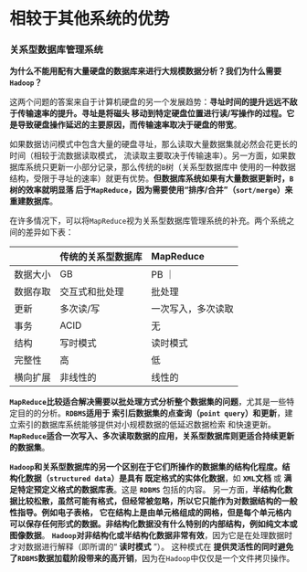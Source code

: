 相较于其他系统的优势
==============================================================================
 ### 关系型数据库管理系统
 **为什么不能用配有大量硬盘的数据库来进行大规模数据分析？我们为什么需要`Hadoop`？**

 这两个问题的答案来自于计算机硬盘的另一个发展趋势：**寻址时间的提升远远不敌于传输速率的提升。寻址是将磁头
 移动到特定硬盘位置进行读/写操作的过程。它是导致硬盘操作延迟的主要原因，而传输速率取决于硬盘的带宽**。

 如果数据访问模式中包含大量的硬盘寻址，那么读取大量数据集就必然会花更长的时间（相较于流数据读取模式，
 流读取主要取决于传输速率）。另一方面，如果数据库系统只更新一小部分记录，那么传统的`B`树（关系型数据库中
 使用的一种数据结构，受限于寻址的速率）就更有优势。**但数据库系统如果有大量数据更新时，`B`树的效率就明显落
 后于`MapReduce`，因为需要使用“排序/合并”（`sort/merge`）来重建数据库**。

 在许多情况下，可以将`MapReduce`视为关系型数据库管理系统的补充。两个系统之间的差异如下表：

 | | 传统的关系型数据库 | MapReduce |
 |:--|:--------------|:----------|
 | 数据大小 | GB | PB ｜
 | 数据存取 | 交互式和批处理 | 批处理 |
 | 更新 | 多次读/写 | 一次写入，多次读取 |
 | 事务 | ACID | 无 |
 | 结构 | 写时模式 | 读时模式 |
 | 完整性 | 高 | 低 |
 | 横向扩展 | 非线性的 | 线性的 |

 **`MapReduce`比较适合解决需要以批处理方式分析整个数据集的问题**，尤其是一些特定目的的分析。**`RDBMS`适用于
 索引后数据集的点查询（`point query`）和更新**，建立索引的数据库系统能够提供对小规模数据的低延迟数据检索
 和快速更新。**`MapReduce`适合一次写入、多次读取数据的应用，关系型数据库则更适合持续更新的数据集**。

 **`Hadoop`和关系型数据库的另一个区别在于它们所操作的数据集的结构化程度。结构化数据（`structured data`）是具有
 既定格式的实体化数据**，如 **`XML`文档** 或 **满足特定预定义格式的数据库表**。这是 **`RDBMS`** 包括的内容。
 另一方面，**半结构化数据比较松散，虽然可能有格式，但经常被忽略，所以它只能作为对数据结构的一般性指导。例如电子表格，
 它在结构上是由单元格组成的网格，但是每个单元格内可以保存任何形式的数据。非结构化数据没有什么特别的内部结构，例如纯文本或图像数据**。
 **`Hadoop`对非结构化或半结构化数据非常有效**，因为它是在处理数据时才对数据进行解释（即所谓的“ **读时模式** ”）。
 这种模式在 **提供灵活性的同时避免了`RDBMS`数据加载阶段带来的高开销**，因为在`Hadoop`中仅仅是一个文件拷贝操作。









